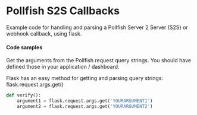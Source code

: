 # Pollfish S2S Callbacks
Example code for handling and parsing a Pollfish Server 2 Server (S2S) or webhook callback, using flask. 

#### Code samples

Get the arguments from the Pollfish request query strings. You should have defined those in your application / dashboard. 

Flask has an easy method for getting and parsing query strings: flask.request.args.get()
```python
def verify():
    argument1 = flask.request.args.get('YOURARGUMENT1')
    argument2 = flask.request.args.get('YOURARGUMENT2')
```
